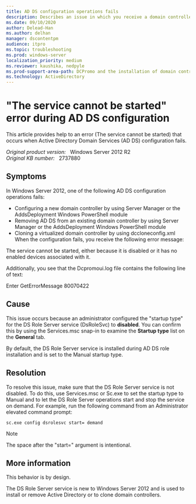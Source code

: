 ```yaml
---
title: AD DS configuration operations fails
description: Describes an issue in which you receive a domain controller configuration error in Windows Server 2012.
ms.date: 09/10/2020
author: Delead-Han
ms.author: delhan
manager: dscontentpm
audience: itpro
ms.topic: troubleshooting
ms.prod: windows-server
localization_priority: medium
ms.reviewer: kaushika, nedpyle
ms.prod-support-area-path: DCPromo and the installation of domain controllers
ms.technology: ActiveDirectory
---
```

# "The service cannot be started" error during AD DS configuration

This article provides help to an error (The service cannot be started) that occurs when Active Directory Domain Services (AD DS) configuration fails.

_Original product version:_ &nbsp; Windows Server 2012 R2  
_Original KB number:_ &nbsp; 2737880

## Symptoms

In Windows Server 2012, one of the following AD DS configuration operations fails:

- Configuring a new domain controller by using Server Manager or the AddsDeployment Windows PowerShell module 
- Removing AD DS from an existing domain controller by using Server Manager or the AddsDeployment Windows PowerShell module 
- Cloning a virtualized domain controller by using dccloneconfig.xml 
When the configuration fails, you receive the following error message:

The service cannot be started, either because it is disabled or it has no enabled devices associated with it.

Additionally, you see that the Dcpromoui.log file contains the following line of text:

Enter GetErrorMessage 80070422

## Cause

This issue occurs because an administrator configured the "startup type" for the DS Role Server service (DsRoleSvc) to **disabled**. You can confirm this by using the Services.msc snap-in to examine the **Startup type**  list on the **General** tab.

By default, the DS Role Server service is installed during AD DS role installation and is set to the Manual startup type. 

## Resolution

To resolve this issue, make sure that the DS Role Server service is not disabled. To do this, use Services.msc or Sc.exe to set the startup type to Manual and to let the DS Role Server operations start and stop the service on demand. For example, run the following command from an Administrator elevated command prompt:

```console
sc.exe config dsrolesvc start= demand
```

> [!NOTE]
> The space after the "start=" argument is intentional.

## More information

This behavior is by design.

The DS Role Server service is new to Windows Server 2012 and is used to install or remove Active Directory or to clone domain controllers.
